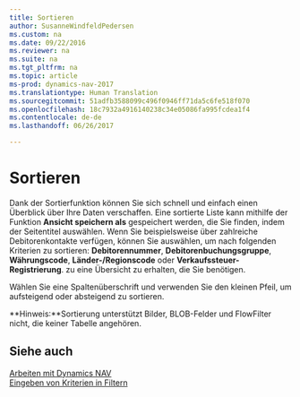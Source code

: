 ```yaml
---
title: Sortieren
author: SusanneWindfeldPedersen
ms.custom: na
ms.date: 09/22/2016
ms.reviewer: na
ms.suite: na
ms.tgt_pltfrm: na
ms.topic: article
ms-prod: dynamics-nav-2017
ms.translationtype: Human Translation
ms.sourcegitcommit: 51adfb3588099c496f0946ff71da5c6fe518f070
ms.openlocfilehash: 18c7932a4916140238c34e05086fa995fcdea1f4
ms.contentlocale: de-de
ms.lasthandoff: 06/26/2017

---
```

    
# <a name="sorting"></a>Sortieren
Dank der Sortierfunktion können Sie sich schnell und einfach einen Überblick über Ihre Daten verschaffen. Eine sortierte Liste kann mithilfe der Funktion **Ansicht speichern als** gespeichert werden, die Sie finden, indem der Seitentitel auswählen. Wenn Sie beispielsweise über zahlreiche Debitorenkontakte verfügen, können Sie auswählen, um nach folgenden Kriterien zu sortieren: **Debitorennummer**, **Debitorenbuchungsgruppe**, **Währungscode**, **Länder-/Regionscode** oder **Verkaufssteuer-Registrierung**. zu eine Übersicht zu erhalten, die Sie benötigen.

Wählen Sie eine Spaltenüberschrift und verwenden Sie den kleinen Pfeil, um aufsteigend oder absteigend zu sortieren.  

**Hinweis:**Sortierung unterstützt Bilder, BLOB-Felder und FlowFilter nicht, die keiner Tabelle angehören.

## <a name="see-also"></a>Siehe auch
[Arbeiten mit Dynamics NAV](ui-work-product.md)  
[Eingeben von Kriterien in Filtern](ui-enter-criteria-filters.md)


